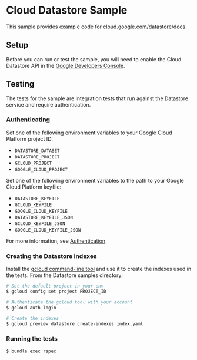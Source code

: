 # Cloud Datastore Sample

This sample provides example code for
[cloud.google.com/datastore/docs](https://cloud.google.com/datastore/docs).

## Setup

Before you can run or test the sample, you will need to enable the Cloud Datastore API in the [Google Developers Console](https://console.developers.google.com/projectselector/apis/api/datastore/overview).

## Testing

The tests for the sample are integration tests that run against the Datastore
service and require authentication.

### Authenticating

Set one of the following environment variables to your Google Cloud Platform
project ID:

* `DATASTORE_DATASET`
* `DATASTORE_PROJECT`
* `GCLOUD_PROJECT`
* `GOOGLE_CLOUD_PROJECT`

Set one of the following environment variables to the path to your Google Cloud
Platform keyfile:

* `DATASTORE_KEYFILE`
* `GCLOUD_KEYFILE`
* `GOOGLE_CLOUD_KEYFILE`
* `DATASTORE_KEYFILE_JSON`
* `GCLOUD_KEYFILE_JSON`
* `GOOGLE_CLOUD_KEYFILE_JSON`

For more information, see
[Authentication](https://googlecloudplatform.github.io/gcloud-ruby/#/docs/guides/authentication).

### Creating the Datastore indexes

Install the [gcloud command-line
tool](https://developers.google.com/cloud/sdk/gcloud/) and use it to create the
indexes used in the tests. From the Datastore samples directory:

``` sh
# Set the default project in your env
$ gcloud config set project PROJECT_ID

# Authenticate the gcloud tool with your account
$ gcloud auth login

# Create the indexes
$ gcloud preview datastore create-indexes index.yaml
```

### Running the tests

```bash
$ bundle exec rspec
```

